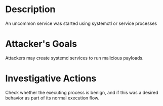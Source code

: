 # Description
An uncommon service was started using systemctl or service processes
# Attacker's Goals
Attackers may create systemd services to run malicious payloads.
# Investigative Actions
Check whether the executing process is benign, and if this was a desired behavior as part of its normal execution flow.

